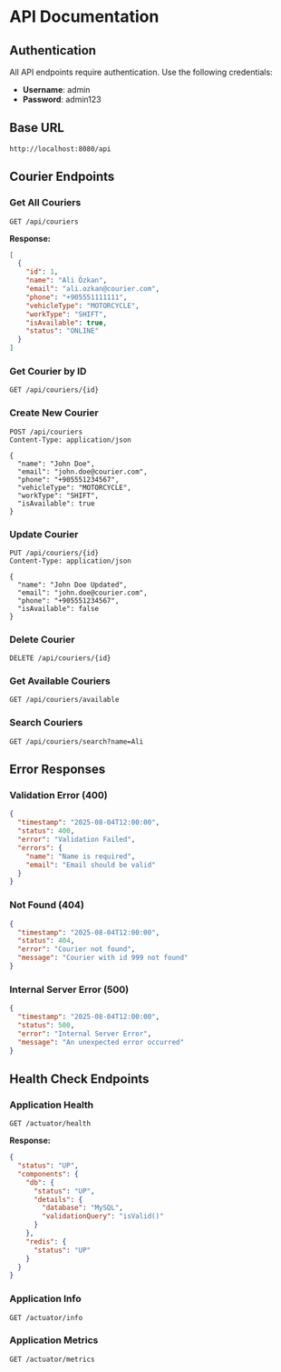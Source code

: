 # API Documentation

## Authentication

All API endpoints require authentication. Use the following credentials:

- **Username**: admin
- **Password**: admin123

## Base URL

```
http://localhost:8080/api
```

## Courier Endpoints

### Get All Couriers
```http
GET /api/couriers
```

**Response:**
```json
[
  {
    "id": 1,
    "name": "Ali Özkan",
    "email": "ali.ozkan@courier.com",
    "phone": "+905551111111",
    "vehicleType": "MOTORCYCLE",
    "workType": "SHIFT",
    "isAvailable": true,
    "status": "ONLINE"
  }
]
```

### Get Courier by ID
```http
GET /api/couriers/{id}
```

### Create New Courier
```http
POST /api/couriers
Content-Type: application/json

{
  "name": "John Doe",
  "email": "john.doe@courier.com",
  "phone": "+905551234567",
  "vehicleType": "MOTORCYCLE",
  "workType": "SHIFT",
  "isAvailable": true
}
```

### Update Courier
```http
PUT /api/couriers/{id}
Content-Type: application/json

{
  "name": "John Doe Updated",
  "email": "john.doe@courier.com",
  "phone": "+905551234567",
  "isAvailable": false
}
```

### Delete Courier
```http
DELETE /api/couriers/{id}
```

### Get Available Couriers
```http
GET /api/couriers/available
```

### Search Couriers
```http
GET /api/couriers/search?name=Ali
```

## Error Responses

### Validation Error (400)
```json
{
  "timestamp": "2025-08-04T12:00:00",
  "status": 400,
  "error": "Validation Failed",
  "errors": {
    "name": "Name is required",
    "email": "Email should be valid"
  }
}
```

### Not Found (404)
```json
{
  "timestamp": "2025-08-04T12:00:00",
  "status": 404,
  "error": "Courier not found",
  "message": "Courier with id 999 not found"
}
```

### Internal Server Error (500)
```json
{
  "timestamp": "2025-08-04T12:00:00",
  "status": 500,
  "error": "Internal Server Error",
  "message": "An unexpected error occurred"
}
```

## Health Check Endpoints

### Application Health
```http
GET /actuator/health
```

**Response:**
```json
{
  "status": "UP",
  "components": {
    "db": {
      "status": "UP",
      "details": {
        "database": "MySQL",
        "validationQuery": "isValid()"
      }
    },
    "redis": {
      "status": "UP"
    }
  }
}
```

### Application Info
```http
GET /actuator/info
```

### Application Metrics
```http
GET /actuator/metrics
```
